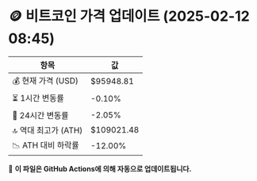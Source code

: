 # 🪙 비트코인 가격 업데이트 (2025-02-12 08:45)

| 항목                | 값 |
|--------------------|----------------|
| 💰 현재 가격 (USD) | $95948.81 |
| ⏳ 1시간 변동률    | -0.10% |
| 📆 24시간 변동률   | -2.05% |
| 🔝 역대 최고가 (ATH) | $109021.48 |
| 📉 ATH 대비 하락률 | -12.00% |

🔄 **이 파일은 GitHub Actions에 의해 자동으로 업데이트됩니다.**
